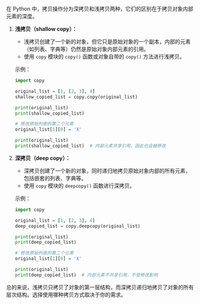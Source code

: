 在 Python 中，拷贝操作分为深拷贝和浅拷贝两种，它们的区别在于拷贝对象内部元素的深度。

1. **浅拷贝（shallow copy）：**
   - 浅拷贝创建了一个新的对象，但它只是原始对象的一个副本，内部的元素（如列表、字典等）仍然是原始对象内部元素的引用。
   - 使用 `copy` 模块的 `copy()` 函数或对象自带的 `copy()` 方法进行浅拷贝。

    示例：
    ```python
    import copy

    original_list = [1, [2, 3], 4]
    shallow_copied_list = copy.copy(original_list)

    print(original_list)
    print(shallow_copied_list)

    # 修改原始列表的第二个元素
    original_list[1][0] = 'X'

    print(original_list)
    print(shallow_copied_list)  # 内部元素共享引用，因此也会被修改
    ```

2. **深拷贝（deep copy）：**
   - 深拷贝创建了一个新的对象，同时递归地拷贝原始对象内部的所有元素，包括嵌套的列表、字典等。
   - 使用 `copy` 模块的 `deepcopy()` 函数进行深拷贝。

    示例：
    ```python
    import copy

    original_list = [1, [2, 3], 4]
    deep_copied_list = copy.deepcopy(original_list)

    print(original_list)
    print(deep_copied_list)

    # 修改原始列表的第二个元素
    original_list[1][0] = 'X'

    print(original_list)
    print(deep_copied_list)  # 内部元素不共享引用，不受修改影响
    ```

总的来说，浅拷贝只拷贝了对象的第一层结构，而深拷贝递归地拷贝了对象的所有层次结构。选择使用哪种拷贝方式取决于你的需求。